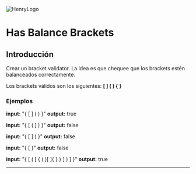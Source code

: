 ![HenryLogo](https://d31uz8lwfmyn8g.cloudfront.net/Assets/logo-henry-white-lg.png)

# Has Balance Brackets

## Introducción

Crear un bracket validator. La idea es que chequee que los brackets estén balanceados correctamente.

Los brackets válidos son los siguientes: **[ ] ( ) { }**

### Ejemplos

**input:** "{ [ ] ( ) }"
**output:** true

**input:** "{ [ ( ] ) }"
**output:** false

**input:** "{ [ ] ) }"
**output:** false

**input:** "{ [ }"
**output:** false

**input:** "{ [ ( [ { ( )[ ]{ } } ] ) ] }"
**output:** true

---

